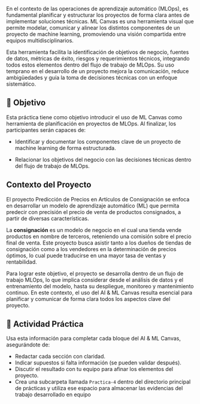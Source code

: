 En el contexto de las operaciones de aprendizaje automático (MLOps), es fundamental planificar y estructurar los proyectos de forma clara antes de implementar soluciones técnicas. ML Canvas es una herramienta visual que permite modelar, comunicar y alinear los distintos componentes de un proyecto de machine learning, promoviendo una visión compartida entre equipos multidisciplinarios.

Esta herramienta facilita la identificación de objetivos de negocio, fuentes de datos, métricas de éxito, riesgos y requerimientos técnicos, integrando todos estos elementos dentro del flujo de trabajo de MLOps. Su uso temprano en el desarrollo de un proyecto mejora la comunicación, reduce ambigüedades y guía la toma de decisiones técnicas con un enfoque sistemático.

## 🎯 Objetivo
Esta práctica tiene como objetivo introducir el uso de ML Canvas como herramienta de planificación en proyectos de MLOps. Al finalizar, los participantes serán capaces de:

- Identificar y documentar los componentes clave de un proyecto de machine learning de forma estructurada.

- Relacionar los objetivos del negocio con las decisiones técnicas dentro del flujo de trabajo de MLOps.

## Contexto del Proyecto
El proyecto Predicción de Precios en Artículos de Consignación se enfoca en desarrollar un modelo de aprendizaje automático (ML) que permita predecir con precisión el precio de venta de productos consignados, a partir de diversas características.

La **consignación** es un modelo de negocio en el cual una tienda vende productos en nombre de terceros, reteniendo una comisión sobre el precio final de venta. Este proyecto busca asistir tanto a los dueños de tiendas de consignación como a los vendedores en la determinación de precios óptimos, lo cual puede traducirse en una mayor tasa de ventas y rentabilidad.

Para lograr este objetivo, el proyecto se desarrolla dentro de un flujo de trabajo MLOps, lo que implica considerar desde el análisis de datos y el entrenamiento del modelo, hasta su despliegue, monitoreo y mantenimiento continuo. En este contexto, el uso del AI & ML Canvas resulta esencial para planificar y comunicar de forma clara todos los aspectos clave del proyecto.

## 🧪 Actividad Práctica

Usa esta información para completar cada bloque del AI & ML Canvas, asegurándote de:

- Redactar cada sección con claridad.
- Indicar supuestos si falta información (se pueden validar después).
- Discutir el resultado con tu equipo para afinar los elementos del proyecto.
- Crea una subcarpeta llamada `Practica-4` dentro del directorio principal de prácticas y utiliza ese espacio para almacenar las evidencias del trabajo desarrollado en equipo